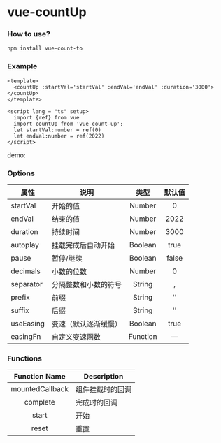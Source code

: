 # vue-countUp

### How to use?
```bash
npm install vue-count-to
```

### Example

```vue
<template>
  <countUp :startVal='startVal' :endVal='endVal' :duration='3000'></countUp>
</template>

<script lang = "ts" setup>
  import {ref} from vue
  import countUp from 'vue-count-up';
  let startVal:number = ref(0)
  let endVal:number = ref(2022)
</script>
```
demo:



### Options
|    属性    |    说明   |   类型   |	默认值	|
| -----------------  | ---------------- | :--------: | :----------: |
| startVal       | 开始的值 |Number| 0 |
| endVal         | 结束的值 |Number | 2022 |
| duration  | 持续时间 | Number | 3000 |
| autoplay     | 挂载完成后自动开始 | Boolean | true |
| pause | 暂停/继续 | Boolean | false |
| decimals     | 小数的位数 | Number | 0 |
| separator     | 分隔整数和小数的符号 | String | , |
| prefix     | 前缀 | String | '' |
| suffix     | 后缀 | String | '' |
| useEasing     | 变速（默认逐渐缓慢） | Boolean | true |
| easingFn     | 自定义变速函数 | Function | — |


### Functions
| Function Name | Description   |
| :--------:   | -----  |
|    mountedCallback    |  组件挂载时的回调  |
| complete | 完成时的回调 |
|    start    |  开始 |
|    reset    |  重置 |
